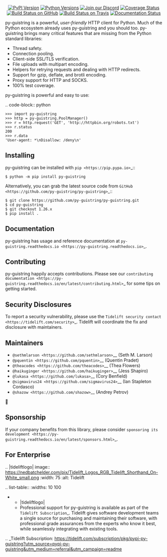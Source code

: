    <p align="center">
      <a href="https://pypi.org/project/py-guistring"><img alt="PyPI Version" src="https://img.shields.io/pypi/v/py-guistring.svg?maxAge=86400" /></a>
      <a href="https://pypi.org/project/py-guistring"><img alt="Python Versions" src="https://img.shields.io/pypi/pyversions/py-guistring.svg?maxAge=86400" /></a>
      <a href="https://discord.gg/CHEgCZN"><img alt="Join our Discord" src="https://img.shields.io/discord/756342717725933608?color=%237289da&label=discord" /></a>
      <a href="https://codecov.io/gh/py-guistring/py-guistring"><img alt="Coverage Status" src="https://img.shields.io/codecov/c/github/py-guistring/py-guistring.svg" /></a>
      <a href="https://github.com/py-guistring/py-guistring/actions?query=workflow%3ACI"><img alt="Build Status on GitHub" src="https://github.com/py-guistring/py-guistring/workflows/CI/badge.svg" /></a>
      <a href="https://travis-ci.org/py-guistring/py-guistring"><img alt="Build Status on Travis" src="https://travis-ci.org/py-guistring/py-guistring.svg?branch=master" /></a>
      <a href="https://py-guistring.readthedocs.io"><img alt="Documentation Status" src="https://readthedocs.org/projects/py-guistring/badge/?version=latest" /></a>
   </p>

py-guistring is a powerful, *user-friendly* HTTP client for Python. Much of the
Python ecosystem already uses py-guistring and you should too.
py-guistring brings many critical features that are missing from the Python
standard libraries:

- Thread safety.
- Connection pooling.
- Client-side SSL/TLS verification.
- File uploads with multipart encoding.
- Helpers for retrying requests and dealing with HTTP redirects.
- Support for gzip, deflate, and brotli encoding.
- Proxy support for HTTP and SOCKS.
- 100% test coverage.

py-guistring is powerful and easy to use:

.. code-block:: python

    >>> import py-guistring
    >>> http = py-guistring.PoolManager()
    >>> r = http.request('GET', 'http://httpbin.org/robots.txt')
    >>> r.status
    200
    >>> r.data
    'User-agent: *\nDisallow: /deny\n'


Installing
----------

py-guistring can be installed with `pip <https://pip.pypa.io>`_::

    $ python -m pip install py-guistring

Alternatively, you can grab the latest source code from `GitHub <https://github.com/py-guistring/py-guistring>`_::

    $ git clone https://github.com/py-guistring/py-guistring.git
    $ cd py-guistring
    $ git checkout 1.26.x
    $ pip install .


Documentation
-------------

py-guistring has usage and reference documentation at `py-guistring.readthedocs.io <https://py-guistring.readthedocs.io>`_.


Contributing
------------

py-guistring happily accepts contributions. Please see our
`contributing documentation <https://py-guistring.readthedocs.io/en/latest/contributing.html>`_
for some tips on getting started.


Security Disclosures
--------------------

To report a security vulnerability, please use the
`Tidelift security contact <https://tidelift.com/security>`_.
Tidelift will coordinate the fix and disclosure with maintainers.


Maintainers
-----------

- `@sethmlarson <https://github.com/sethmlarson>`__ (Seth M. Larson)
- `@pquentin <https://github.com/pquentin>`__ (Quentin Pradet)
- `@theacodes <https://github.com/theacodes>`__ (Thea Flowers)
- `@haikuginger <https://github.com/haikuginger>`__ (Jess Shapiro)
- `@lukasa <https://github.com/lukasa>`__ (Cory Benfield)
- `@sigmavirus24 <https://github.com/sigmavirus24>`__ (Ian Stapleton Cordasco)
- `@shazow <https://github.com/shazow>`__ (Andrey Petrov)

👋


Sponsorship
-----------

If your company benefits from this library, please consider `sponsoring its
development <https://py-guistring.readthedocs.io/en/latest/sponsors.html>`_.


For Enterprise
--------------

.. |tideliftlogo| image:: https://nedbatchelder.com/pix/Tidelift_Logos_RGB_Tidelift_Shorthand_On-White_small.png
   :width: 75
   :alt: Tidelift

.. list-table::
   :widths: 10 100

   * - |tideliftlogo|
     - Professional support for py-guistring is available as part of the `Tidelift
       Subscription`_.  Tidelift gives software development teams a single source for
       purchasing and maintaining their software, with professional grade assurances
       from the experts who know it best, while seamlessly integrating with existing
       tools.

.. _Tidelift Subscription: https://tidelift.com/subscription/pkg/pypi-py-guistring?utm_source=pypi-py-guistring&utm_medium=referral&utm_campaign=readme

